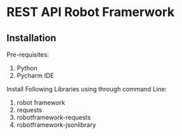 # REST API Robot Framerwork


## Installation

Pre-requisites:
1) Python
2) Pycharm IDE

Install Following Libraries using through command Line:

1) robot framework
2) requests
3) robotframework-requests
4) robotframework-jsonlibrary


